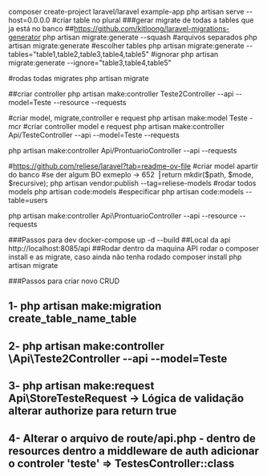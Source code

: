 composer create-project laravel/laravel example-app
php artisan serve --host=0.0.0.0
#criar table no plural
###gerar migrate de todas a tables que ja está no banco
##https://github.com/kitloong/laravel-migrations-generator
php artisan migrate:generate --squash
#arquivos separados
php artisan migrate:generate
#escolher tables
php artisan migrate:generate --tables="table1,table2,table3,table4,table5"
#ignorar
php artisan migrate:generate --ignore="table3,table4,table5"

#rodas todas migrates
php artisan migrate

##criar controller
php artisan make:controller Teste2Controller --api --model=Teste --resource --requests

#criar model, migrate,controller e request
php artisan make:model Teste -mcr
#criar controller model e request
php artisan make:controller Api/TesteController --api --model=Teste --requests

php artisan make:controller Api/ProntuarioController --api  --requests


#https://github.com/reliese/laravel?tab=readme-ov-file
#criar model apartir do banco
#se der algum BO exmeplo -> 652▕         return mkdir($path, $mode, $recursive);
php artisan vendor:publish --tag=reliese-models
#rodar todos models
php artisan code:models
#especificar
php artisan code:models --table=users

php artisan make:controller Api\\ProntuarioController --api  --resource --requests


###Passos para dev
docker-compose up -d --build
##Local da api
http://localhost:8085/api
##Rodar dentro da maquina API rodar o composer install e  as migrate, caso ainda não tenha rodado
composer install
php artisan migrate

###Passos para criar novo CRUD
## 1- php artisan make:migration create_table_name_table
## 2- php artisan make:controller \\Api\Teste2Controller --api --model=Teste 
## 3- php artisan make:request Api\\StoreTesteRequest -> Lógica de validação alterar authorize para return true
## 4- Alterar o arquivo de route/api.php - dentro de resources dentro a middleware de auth adicionar o controler  'teste' => TestesController::class

